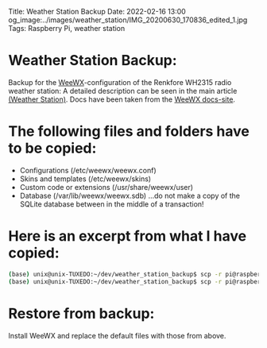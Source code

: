 Title: Weather Station Backup
Date: 2022-02-16 13:00
og_image:../images/weather_station/IMG_20200630_170836_edited_1.jpg
Tags: Raspberry Pi, weather station

# Weather Station Backup:
Backup for the [WeeWX](http://www.weewx.com/)-configuration of the Renkfore WH2315 radio weather station:
A detailed description can be seen in the main article [(Weather Station)](https://markus-site.at/weather-station.html).
Docs have been taken from the [WeeWX docs-site](http://weewx.com/docs/usersguide.htm#backup).


# The following files and folders have to be copied: 
* Configurations (/etc/weewx/weewx.conf)
* Skins and templates (/etc/weewx/skins)
* Custom code or extensions (/usr/share/weewx/user)
* Database (/var/lib/weewx/weewx.sdb)  ...do not make a copy of the SQLite database between in the middle of a transaction!

# Here is an excerpt from what I have copied:
```bash
(base) unix@unix-TUXEDO:~/dev/weather_station_backup$ scp -r pi@raspberrypi:/etc/weewx/weewx.conf .
(base) unix@unix-TUXEDO:~/dev/weather_station_backup$ scp -r pi@raspberrypi:/home/weewx/skins .

```


# Restore from backup:
Install WeeWX and replace the default files with those from above.

